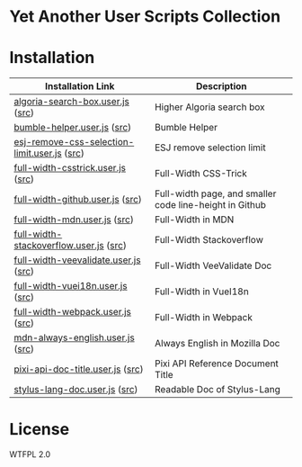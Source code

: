 # Yet Another User Scripts Collection
# Installation
<!-- link start -->
Installation Link | Description
----------------- | ------------
[algoria-search-box.user.js](https://github.com/kuanyui/yauserscripts/raw/master/src/algoria-search-box.user.js) ([src](https://github.com/kuanyui/yauserscripts/blob/master/src/algoria-search-box.user.js)) | Higher Algoria search box
[bumble-helper.user.js](https://github.com/kuanyui/yauserscripts/raw/master/src/bumble-helper.user.js) ([src](https://github.com/kuanyui/yauserscripts/blob/master/src/bumble-helper.user.js)) | Bumble Helper
[esj-remove-css-selection-limit.user.js](https://github.com/kuanyui/yauserscripts/raw/master/src/esj-remove-css-selection-limit.user.js) ([src](https://github.com/kuanyui/yauserscripts/blob/master/src/esj-remove-css-selection-limit.user.js)) | ESJ remove selection limit
[full-width-csstrick.user.js](https://github.com/kuanyui/yauserscripts/raw/master/src/full-width-csstrick.user.js) ([src](https://github.com/kuanyui/yauserscripts/blob/master/src/full-width-csstrick.user.js)) | Full-Width CSS-Trick
[full-width-github.user.js](https://github.com/kuanyui/yauserscripts/raw/master/src/full-width-github.user.js) ([src](https://github.com/kuanyui/yauserscripts/blob/master/src/full-width-github.user.js)) | Full-width page, and smaller code line-height in Github
[full-width-mdn.user.js](https://github.com/kuanyui/yauserscripts/raw/master/src/full-width-mdn.user.js) ([src](https://github.com/kuanyui/yauserscripts/blob/master/src/full-width-mdn.user.js)) | Full-Width in MDN
[full-width-stackoverflow.user.js](https://github.com/kuanyui/yauserscripts/raw/master/src/full-width-stackoverflow.user.js) ([src](https://github.com/kuanyui/yauserscripts/blob/master/src/full-width-stackoverflow.user.js)) | Full-Width Stackoverflow
[full-width-veevalidate.user.js](https://github.com/kuanyui/yauserscripts/raw/master/src/full-width-veevalidate.user.js) ([src](https://github.com/kuanyui/yauserscripts/blob/master/src/full-width-veevalidate.user.js)) | Full-Width VeeValidate Doc
[full-width-vuei18n.user.js](https://github.com/kuanyui/yauserscripts/raw/master/src/full-width-vuei18n.user.js) ([src](https://github.com/kuanyui/yauserscripts/blob/master/src/full-width-vuei18n.user.js)) | Full-Width in VueI18n
[full-width-webpack.user.js](https://github.com/kuanyui/yauserscripts/raw/master/src/full-width-webpack.user.js) ([src](https://github.com/kuanyui/yauserscripts/blob/master/src/full-width-webpack.user.js)) | Full-Width in Webpack
[mdn-always-english.user.js](https://github.com/kuanyui/yauserscripts/raw/master/src/mdn-always-english.user.js) ([src](https://github.com/kuanyui/yauserscripts/blob/master/src/mdn-always-english.user.js)) | Always English in Mozilla Doc
[pixi-api-doc-title.user.js](https://github.com/kuanyui/yauserscripts/raw/master/src/pixi-api-doc-title.user.js) ([src](https://github.com/kuanyui/yauserscripts/blob/master/src/pixi-api-doc-title.user.js)) | Pixi API Reference Document Title
[stylus-lang-doc.user.js](https://github.com/kuanyui/yauserscripts/raw/master/src/stylus-lang-doc.user.js) ([src](https://github.com/kuanyui/yauserscripts/blob/master/src/stylus-lang-doc.user.js)) | Readable Doc of Stylus-Lang
<!-- link end -->
# License
WTFPL 2.0

